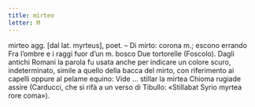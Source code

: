 ```yaml
---
title: mìrteo
letter: M
---
```

mìrteo agg. [dal lat. myrteus], poet. – Di mirto: corona m.; escono errando Fra l’ombre e i raggi fuor d’un m. bosco Due tortorelle (Foscolo). Dagli antichi Romani la parola fu usata anche per indicare un colore scuro, indeterminato, simile a quello della bacca del mirto, con riferimento ai capelli oppure al pelame equino: Vide ... stillar la mirtea Chioma rugiade assire (Carducci, che si rifà a un verso di Tibullo: «Stillabat Syrio myrtea rore coma»).